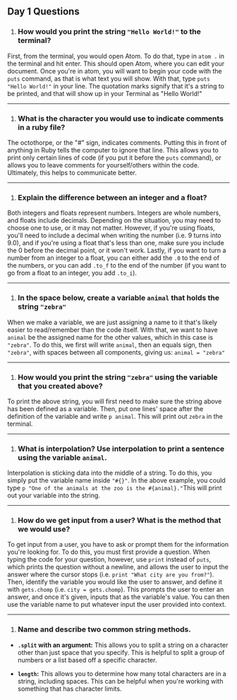 ## Day 1 Questions

1. ### How would you print the string `"Hello World!"` to the terminal?


First, from the terminal, you would open Atom. To do that, type in `atom .` in the terminal and hit enter. This should open Atom, where you can edit your document. Once you're in atom, you will want to begin your code with the  `puts` command, as that is what text you will show. With that, type `puts "Hello World!"` in your line. The quotation marks signify that it's a string to be printed, and that will show up in your Terminal as "Hello World!"

-----


1. ### What is the character you would use to indicate comments in a ruby file?


The octothorpe, or the "#" sign, indicates comments. Putting this in front of anything in Ruby tells the computer to ignore that line. This allows you to print only certain lines of code (if you put it before the `puts` command), or allows you to leave comments for yourself/others within the code. Ultimately, this helps to communicate better.

-----


1. ### Explain the difference between an integer and a float?


Both integers and floats represent numbers. Integers are whole numbers, and floats include decimals. Depending on the situation, you may need to choose one to use, or it may not matter. However, if you're using floats, you'll need to include a decimal when writing the number (i.e. 9 turns into 9.0), and if you're using a float that's less than one, make sure you include the 0 before the decimal point, or it won't work. Lastly, if you want to turn a number from an integer to a float, you can either add the `.0` to the end of the numbers, or you can add `.to_f` to the end of the number (if you want to go from a float to an integer, you add `.to_i`).

-----


1. ### In the space below, create a variable `animal` that holds the string `"zebra"`


When we make a variable, we are just assigning a name to it that's likely easier to read/remember than the code itself. With that, we want to have `animal` be the assigned name for the other values, which in this case is `"zebra"`. To do this, we first will write `animal`, then an equals sign, then `"zebra"`, with spaces between all components, giving us: `animal = "zebra"`

-----


1. ### How would you print the string `"zebra"` using the variable that you created above?


To print the above string, you will first need to make sure the string above has been defined as a variable. Then, put one lines' space after the definition of the variable and write `p animal`. This will print out `zebra` in the terminal.

-----


1. ### What is interpolation? Use interpolation to print a sentence using the variable `animal`.


Interpolation is sticking data into the middle of a string. To do this, you simply put the variable name inside `"#{}"`. In the above example, you could type `p "One of the animals at the zoo is the #{animal}."`This will print out your variable into the string.

-----


1. ### How do we get input from a user? What is the method that we would use?


To get input from a user, you have to ask or prompt them for the information you're looking for. To do this, you must first provide a question. When typing the code for your question, however, use `print` instead of `puts`, which prints the question without a newline, and allows the user to input the answer where the cursor stops (i.e. `print "What city are you from?"`). Then, identify the variable you would like the user to answer, and define it with `gets.chomp` (i.e. `city = gets.chomp`). This prompts the user to enter an answer, and once it's given, inputs that as the variable's value. You can then use the variable name to put whatever input the user provided into context.

-----


1. ### Name and describe two common string methods.


  - **`.split` with an argument:** This allows you to split a string on a character other than just space that you specify. This is helpful to split a group of numbers or a list based off a specific character.

  - **`length`:** This allows you to determine how many total characters are in a string, including spaces. This can be helpful when you're working with something that has character limits.
